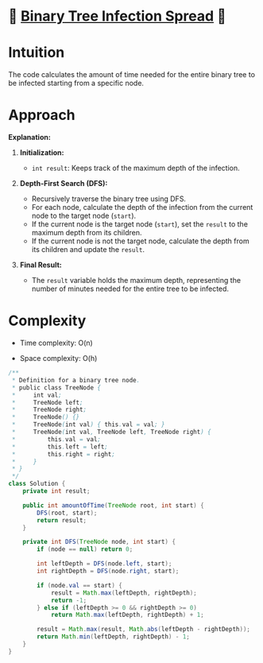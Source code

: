# 🌲 [Binary Tree Infection Spread](https://leetcode.com/problems/amount-of-time-for-binary-tree-to-be-infected/description/?envType=daily-question&envId=2024-01-10) 🦠

# Intuition
<!-- Describe your first thoughts on how to solve this problem. -->
The code calculates the amount of time needed for the entire binary tree to be infected starting from a specific node.

# Approach
<!-- Describe your approach to solving the problem. -->

**Explanation:**
1. **Initialization:**
    - `int result`: Keeps track of the maximum depth of the infection.

2. **Depth-First Search (DFS):**
    - Recursively traverse the binary tree using DFS.
    - For each node, calculate the depth of the infection from the current node to the target node (`start`).
    - If the current node is the target node (`start`), set the `result` to the maximum depth from its children.
    - If the current node is not the target node, calculate the depth from its children and update the `result`.

3. **Final Result:**
    - The `result` variable holds the maximum depth, representing the number of minutes needed for the entire tree to be infected.

# Complexity
- Time complexity: O(n)
<!-- Add your time complexity here, e.g. $$O(n)$$ -->

- Space complexity: O(h)
<!-- Add your space complexity here, e.g. $$O(h)$$ -->

```java
/**
 * Definition for a binary tree node.
 * public class TreeNode {
 *     int val;
 *     TreeNode left;
 *     TreeNode right;
 *     TreeNode() {}
 *     TreeNode(int val) { this.val = val; }
 *     TreeNode(int val, TreeNode left, TreeNode right) {
 *         this.val = val;
 *         this.left = left;
 *         this.right = right;
 *     }
 * }
 */
class Solution {
    private int result;

    public int amountOfTime(TreeNode root, int start) {
        DFS(root, start);
        return result;
    }

    private int DFS(TreeNode node, int start) {
        if (node == null) return 0;

        int leftDepth = DFS(node.left, start);
        int rightDepth = DFS(node.right, start);

        if (node.val == start) {
            result = Math.max(leftDepth, rightDepth);
            return -1;
        } else if (leftDepth >= 0 && rightDepth >= 0)
            return Math.max(leftDepth, rightDepth) + 1;

        result = Math.max(result, Math.abs(leftDepth - rightDepth));
        return Math.min(leftDepth, rightDepth) - 1;
    }
}
